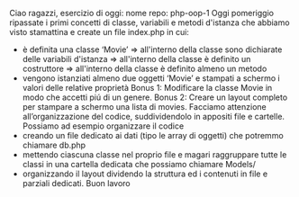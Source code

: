<!-------------------------
    CONSEGNA ESERCIZIO
-------------------------->

Ciao ragazzi,
esercizio di oggi:
nome repo: php-oop-1
Oggi pomeriggio ripassate i primi concetti di classe, variabili e metodi d'istanza che abbiamo visto stamattina e create un file index.php in cui:

- è definita una classe ‘Movie’
  => all'interno della classe sono dichiarate delle variabili d'istanza
  => all'interno della classe è definito un costruttore
  => all'interno della classe è definito almeno un metodo
- vengono istanziati almeno due oggetti ‘Movie’ e stampati a schermo i valori delle relative proprietà
  Bonus 1:
  Modificare la classe Movie in modo che accetti piú di un genere.
  Bonus 2:
  Creare un layout completo per stampare a schermo una lista di movies.
  Facciamo attenzione all’organizzazione del codice, suddividendolo in appositi file e cartelle. Possiamo ad esempio organizzare il codice
- creando un file dedicato ai dati (tipo le array di oggetti) che potremmo chiamare db.php
- mettendo ciascuna classe nel proprio file e magari raggruppare tutte le classi in una cartella dedicata che possiamo chiamare Models/
- organizzando il layout dividendo la struttura ed i contenuti in file e parziali dedicati.
  Buon lavoro
